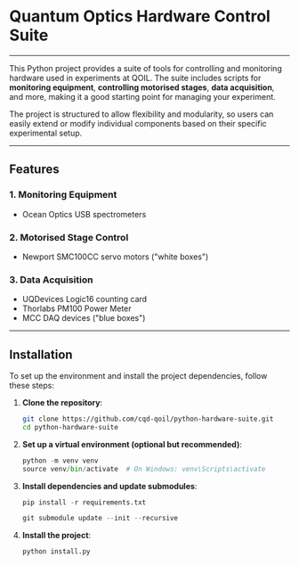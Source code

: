 # Quantum Optics Hardware Control Suite
---

This Python project provides a suite of tools for controlling and monitoring hardware used in experiments at QOIL. The suite includes scripts for **monitoring equipment**, **controlling motorised stages**, **data acquisition**, and more, making it a good starting point for managing your experiment.

The project is structured to allow flexibility and modularity, so users can easily extend or modify individual components based on their specific experimental setup.

---

## Features

### 1. **Monitoring Equipment**
- Ocean Optics USB spectrometers

### 2. **Motorised Stage Control**
- Newport SMC100CC servo motors ("white boxes")

### 3. **Data Acquisition**
- UQDevices Logic16 counting card
- Thorlabs PM100 Power Meter
- MCC DAQ devices ("blue boxes")

---

## Installation

To set up the environment and install the project dependencies, follow these steps:

1. **Clone the repository**:
   ```bash
   git clone https://github.com/cqd-qoil/python-hardware-suite.git
   cd python-hardware-suite
   ```

2. **Set up a virtual environment (optional but recommended)**:

    ```python
    python -m venv venv
    source venv/bin/activate  # On Windows: venv\Scripts\activate
    ```
3. **Install dependencies and update submodules**:
    ```python
    pip install -r requirements.txt
    ```
    ```python
    git submodule update --init --recursive
    ```
4. **Install the project**:
    ```python
    python install.py
    ```
